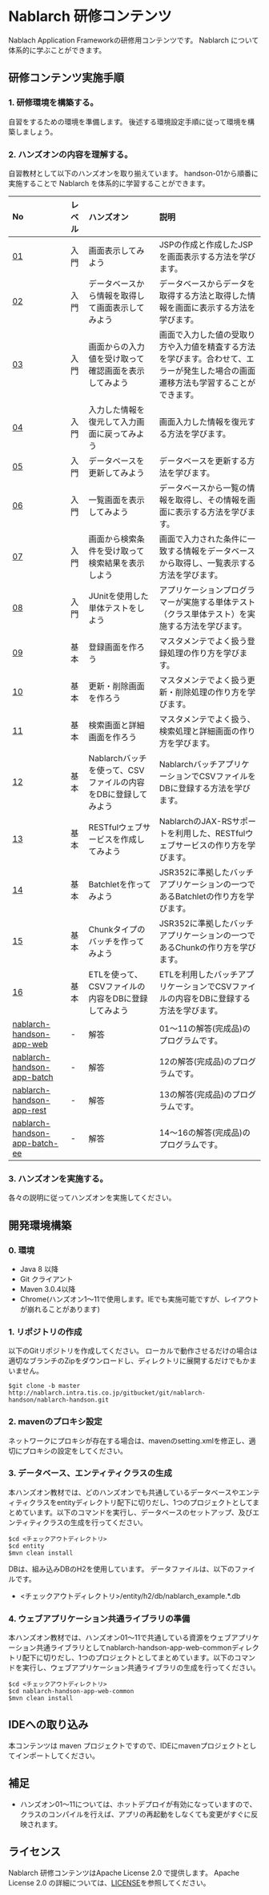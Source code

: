 Nablarch 研修コンテンツ
===========================
Nablach Application Frameworkの研修用コンテンツです。
Nablarch について体系的に学ぶことができます。

## 研修コンテンツ実施手順

### 1. 研修環境を構築する。

自習をするための環境を準備します。
後述する環境設定手順に従って環境を構築しましょう。

### 2. ハンズオンの内容を理解する。

自習教材として以下のハンズオンを取り揃えています。
handson-01から順番に実施することで Nablarch を体系的に学習することができます。

| No                         | レベル | ハンズオン| 説明 |
|:---------------------------|:-------|:----------------------|:--------|
| [01](./handson-01/README.md) | 入門   | 画面表示してみよう | JSPの作成と作成したJSPを画面表示する方法を学びます。 |
| [02](./handson-02/README.md) | 入門   | データベースから情報を取得して画面表示してみよう | データベースからデータを取得する方法と取得した情報を画面に表示する方法を学びます。 |
| [03](./handson-03/README.md) | 入門   | 画面からの入力値を受け取って確認画面を表示してみよう | 画面で入力した値の受取り方や入力値を精査する方法を学びます。合わせて、エラーが発生した場合の画面遷移方法も学習することができます。 |
| [04](./handson-04/README.md) | 入門   | 入力した情報を復元して入力画面に戻ってみよう | 画面入力した情報を復元する方法を学びます。 |
| [05](./handson-05/README.md) | 入門   | データベースを更新してみよう | データベースを更新する方法を学びます。 |
| [06](./handson-06/README.md) | 入門   | 一覧画面を表示してみよう | データベースから一覧の情報を取得し、その情報を画面に表示する方法を学びます。 |
| [07](./handson-07/README.md) | 入門   | 画面から検索条件を受け取って検索結果を表示しよう | 画面で入力された条件に一致する情報をデータベースから取得し、一覧表示する方法を学びます。 |
| [08](./handson-08/README.md) | 入門   | JUnitを使用した単体テストをしよう | アプリケーションプログラマーが実施する単体テスト（クラス単体テスト）を実施する方法を学びます。 |
| [09](./handson-09/README.md) | 基本   | 登録画面を作ろう | マスタメンテでよく扱う登録処理の作り方を学びます。 |
| [10](./handson-10/README.md) | 基本   | 更新・削除画面を作ろう | マスタメンテでよく扱う更新・削除処理の作り方を学びます。 |
| [11](./handson-11/README.md) | 基本   | 検索画面と詳細画面を作ろう | マスタメンテでよく扱う、検索処理と詳細画面の作り方を学びます。 |
| [12](./handson-12/README.md) | 基本   | Nablarchバッチを使って、CSVファイルの内容をDBに登録してみよう | NablarchバッチアプリケーションでCSVファイルをDBに登録する方法を学びます。 |
| [13](./handson-13/README.md) | 基本   | RESTfulウェブサービスを作成してみよう | NablarchのJAX-RSサポートを利用した、RESTfulウェブサービスの作り方を学びます。|
| [14](./handson-14/README.md) | 基本   | Batchletを作ってみよう | JSR352に準拠したバッチアプリケーションの一つであるBatchletの作り方を学びます。 |
| [15](./handson-15/README.md) | 基本   | Chunkタイプのバッチを作ってみよう | JSR352に準拠したバッチアプリケーションの一つであるChunkの作り方を学びます。 |
| [16](./handson-16/README.md) | 基本   | ETLを使って、CSVファイルの内容をDBに登録してみよう | ETLを利用したバッチアプリケーションでCSVファイルの内容をDBに登録する方法を学びます。 |
| [nablarch-handson-app-web](./nablarch-handson-app-web/README.md) | -   | 解答 | 01～11の解答(完成品)のプログラムです。 |
| [nablarch-handson-app-batch](./nablarch-handson-app-batch/README.md) | -   | 解答 | 12の解答(完成品)のプログラムです。 |
| [nablarch-handson-app-rest](./nablarch-handson-app-rest/README.md) | -   | 解答 | 13の解答(完成品)のプログラムです。 |
| [nablarch-handson-app-batch-ee](./nablarch-handson-app-batch-ee/README.md) | -   | 解答 | 14～16の解答(完成品)のプログラムです。 |

### 3. ハンズオンを実施する。

各々の説明に従ってハンズオンを実施してください。

## 開発環境構築

### 0. 環境

* Java 8 以降
* Git クライアント
* Maven 3.0.4以降
* Chrome(ハンズオン1～11で使用します。IEでも実施可能ですが、レイアウトが崩れることがあります)

### 1. リポジトリの作成
以下のGitリポジトリを作成してください。
ローカルで動作させるだけの場合は適切なブランチのZipをダウンロードし、ディレクトリに展開するだけでもかまいません。

    $git clone -b master http://nablarch.intra.tis.co.jp/gitbucket/git/nablarch-handson/nablarch-handson.git


### 2. mavenのプロキシ設定
ネットワークにプロキシが存在する場合は、mavenのsetting.xmlを修正し、適切にプロキシの設定をしてください。

### 3. データベース、エンティティクラスの生成

本ハンズオン教材では、どのハンズオンでも共通しているデータベースやエンティティクラスをentityディレクトリ配下に切りだし、1つのプロジェクトとしてまとめています。以下のコマンドを実行し、データベースのセットアップ、及びエンティティクラスの生成を行ってください。

    $cd <チェックアウトディレクトリ>
    $cd entity
    $mvn clean install

DBは、組み込みDBのH2を使用しています。
データファイルは、以下のファイルです。

- <チェックアウトディレクトリ>/entity/h2/db/nablarch_example.*.db

### 4. ウェブアプリケーション共通ライブラリの準備

本ハンズオン教材では、ハンズオン01～11で共通している資源をウェブアプリケーション共通ライブラリとしてnablarch-handson-app-web-commonディレクトリ配下に切りだし、1つのプロジェクトとしてまとめています。以下のコマンドを実行し、ウェブアプリケーション共通ライブラリの生成を行ってください。

    $cd <チェックアウトディレクトリ>
    $cd nablarch-handson-app-web-common
    $mvn clean install




## IDEへの取り込み

本コンテンツは maven プロジェクトですので、IDEにmavenプロジェクトとしてインポートしてください。

## 補足

- ハンズオン01～11については、ホットデプロイが有効になっていますので、クラスのコンパイルを行えば、アプリの再起動をしなくても変更がすぐに反映されます。

## ライセンス
Nablarch 研修コンテンツはApache License 2.0 で提供します。
Apache License 2.0 の詳細については、[LICENSE](./LICENSE)を参照してください。